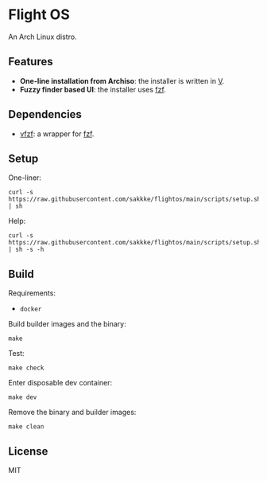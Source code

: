 # Flight OS
An Arch Linux distro.

## Features
- **One-line installation from Archiso**: the installer is written in [V](https://github.com/vlang/v).
- **Fuzzy finder based UI**: the installer uses [fzf](https://github.com/junegunn/fzf).

## Dependencies
- [vfzf](https://github.com/sakkke/vfzf): a wrapper for [fzf](https://github.com/junegunn/fzf).

## Setup

One-liner:
```shell
curl -s https://raw.githubusercontent.com/sakkke/flightos/main/scripts/setup.sh | sh
```

Help:
```shell
curl -s https://raw.githubusercontent.com/sakkke/flightos/main/scripts/setup.sh | sh -s -h
```

## Build

Requirements:
- `docker`

Build builder images and the binary:
```shell
make
```

Test:
```shell
make check
```

Enter disposable dev container:
```shell
make dev
```

Remove the binary and builder images:
```shell
make clean
```

## License

MIT
